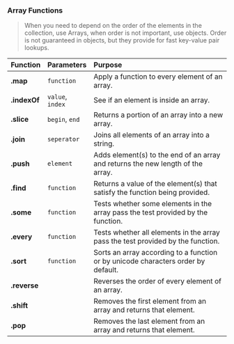 ### Array Functions
> When you need to depend on the order of the elements in the collection, use Arrays, when order is not important, use objects. Order is not guaranteed in objects, but they provide for fast key-value pair lookups.


| Function       | Parameters                    | Purpose                                                                                      |
| :------------- |:------------------------------| :--------------------------------------------------------------------------------------------|
| **.map**       | `function`                    | Apply a function to every element of an array.                                               |
| **.indexOf**   | `value`, `index`              | See if an element is inside an array.                                                        |
| **.slice**     | `begin`, `end`                | Returns a portion of an array into a new array.                                              |
| **.join**      | `seperator`                   | Joins all elements of an array into a string.                                                |
| **.push**      | `element`                     | Adds element(s) to the end of an array and returns the new length of the array.              |
| **.find**      | `function`                    | Returns a value of the element(s) that satisfy the function being provided.                  |
| **.some**      | `function`                    | Tests whether some elements in the array pass the test provided by the function.             |      
| **.every**     | `function`                    | Tests whether all elements in the array pass the test provided by the function.              |      
| **.sort**      | `function`                    | Sorts an array according to a function or by unicode characters order by default.            |
| **.reverse**   |                               | Reverses the order of every element of an array.                                             |
| **.shift**     |                               | Removes the first element from an array and returns that element.                            |
| **.pop**       |                               | Removes the last element from an array and returns that element.                             |
